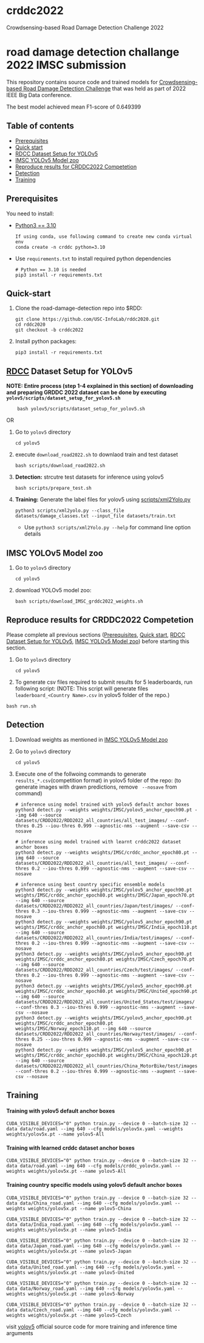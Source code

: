 # crddc2022
Crowdsensing-based Road Damage Detection Challenge 2022


# road damage detection challange 2022 IMSC submission

This repository contains source code and trained models for [Crowdsensing-based Road Damage Detection Challenge](https://crddc2022.sekilab.global/) that was held as part of 2022 IEEE Big Data conference.

The best model achieved mean F1-score of 0.649399

## Table of contents

- [Prerequisites](#prerequisites)
- [Quick start](#quick-start)
- [RDCC Dataset Setup for YOLOv5](#RDCC-Dataset-Setup-for-YOLOv5)
- [IMSC YOLOv5 Model zoo](#IMSC-YOLOv5-Model-zoo)
- [Reproduce results for CRDDC2022 Competetion](#Reproduce-results-for-CRDDC2022-Competetion)
- [Detection](#Detection)
- [Training](#Training)

## Prerequisites

You need to install:
- [Python3 == 3.10](https://www.python.org/downloads/)

    ```Shell
    If using conda, use following command to create new conda virtual env
    conda create -n crddc python=3.10
    ```
    
- Use `requirements.txt` to install required python dependencies

    ```Shell
    # Python == 3.10 is needed
    pip3 install -r requirements.txt
    ```
   

## Quick-start
1. Clone the road-damage-detection repo into $RDD: 

    ```Shell
    git clone https://github.com/USC-InfoLab/rddc2020.git
    cd rddc2020
    git checkout -b crddc2022
    ```

2. Install python packages:

    ```Shell
    pip3 install -r requirements.txt
    ```


## [RDCC](https://github.com/sekilab/RoadDamageDetector#dataset-for-global-road-damage-detection-challenge-2020) Dataset Setup for YOLOv5

**NOTE: Entire process (step 1-4 explained in this section) of downloading and preparing GRDDC 2022 dataset can be done by executing `yolov5/scripts/dataset_setup_for_yolov5.sh`**

```Shell
    bash yolov5/scripts/dataset_setup_for_yolov5.sh
```

OR
    
1. Go to `yolov5` directory
    ```Shell
    cd yolov5
    ```

2. execute `download_road2022.sh` to downlaod train and test dataset
    ```Shell
    bash scripts/download_road2022.sh
    ```

3. **Detection:** strcutre test datasets for inference using yolov5
    ```Shell
    bash scripts/prepare_test.sh
    ```

4. **Training:** Generate the label files for yolov5 using [scripts/xml2Yolo.py](https://github.com/USC-InfoLab/rddc2020/tree/master/yolov5/scripts/xml2Yolo.py)
    ```Shell
    python3 scripts/xml2yolo.py --class_file datasets/damage_classes.txt --input_file datasets/train.txt
    ```
    - Use `python3 scripts/xml2Yolo.py --help` for command line option details


## IMSC YOLOv5 Model zoo

1. Go to `yolov5` directory
    ```Shell
    cd yolov5
    ```

2. download YOLOv5 model zoo:
    ```Shell
    bash scripts/download_IMSC_grddc2022_weights.sh
    ```
   
## Reproduce results for CRDDC2022 Competetion

Please complete all previous sections ([Prerequisites](#prerequisites), [Quick start](#quick-start), [RDCC Dataset Setup for YOLOv5](#RDCC-Dataset-Setup), [IMSC YOLOv5 Model zoo](#IMSC-YOLOv5-Model-zoo)) before starting this section.

1. Go to `yolov5` directory
    ```Shell
    cd yolov5
    ```

2. To generate csv files required to submit results for 5 leaderboards, run following script:
   (NOTE: This script will generate files `leaderboard_<Country Name>.csv` in yolov5 folder of the repo.)
  
``` 
bash run.sh
```
   
## Detection
1. Download weights as mentioned in [IMSC YOLOv5 Model zoo](#IMSC-YOLOv5-Model-zoo)

2. Go to `yolov5` directory
    ```Shell
    cd yolov5
    ```
3. Execute one of the follwoing commands to generate `results_*.csv`(competition format) in yolov5 folder of the repo: (to generate images with drawn predictions, remove ` --nosave` from command)
    ```Shell
    # inference using model trained with yolov5 default anchor boxes
    python3 detect.py --weights weights/IMSC/yolov5_anchor_epoch90.pt --img 640 --source datasets/CRDD2022/RDD2022_all_countries/all_test_images/ --conf-thres 0.25 --iou-thres 0.999 --agnostic-nms --augment --save-csv --nosave
    
    # inference using model trained with learnt crddc2022 dataset anchor boxes
    python3 detect.py --weights weights/IMSC/crddc_anchor_epoch80.pt --img 640 --source datasets/CRDD2022/RDD2022_all_countries/all_test_images/ --conf-thres 0.2 --iou-thres 0.999 --agnostic-nms --augment --save-csv --nosave
    
    # inference using best country specific ensemble models 
    python3 detect.py --weights weights/IMSC/yolov5_anchor_epoch90.pt weights/IMSC/crddc_anchor_epoch80.pt weights/IMSC/Japan_epoch70.pt --img 640 --source datasets/CRDD2022/RDD2022_all_countries/Japan/test/images/ --conf-thres 0.3 --iou-thres 0.999 --agnostic-nms --augment --save-csv --nosave
    python3 detect.py --weights weights/IMSC/yolov5_anchor_epoch90.pt weights/IMSC/crddc_anchor_epoch80.pt weights/IMSC/India_epoch110.pt --img 640 --source datasets/CRDD2022/RDD2022_all_countries/India/test/images/ --conf-thres 0.2 --iou-thres 0.999 --agnostic-nms --augment --save-csv --nosave
    python3 detect.py --weights weights/IMSC/yolov5_anchor_epoch90.pt weights/IMSC/crddc_anchor_epoch80.pt weights/IMSC/Czech_epoch70.pt --img 640 --source datasets/CRDD2022/RDD2022_all_countries/Czech/test/images/ --conf-thres 0.2 --iou-thres 0.999 --agnostic-nms --augment --save-csv --nosave
    python3 detect.py --weights weights/IMSC/yolov5_anchor_epoch90.pt weights/IMSC/crddc_anchor_epoch80.pt weights/IMSC/United_epoch90.pt --img 640 --source datasets/CRDD2022/RDD2022_all_countries/United_States/test/images/ --conf-thres 0.3 --iou-thres 0.999 --agnostic-nms --augment --save-csv --nosave
    python3 detect.py --weights weights/IMSC/yolov5_anchor_epoch90.pt weights/IMSC/crddc_anchor_epoch80.pt weights/IMSC/Norway_epoch110.pt --img 640 --source datasets/CRDD2022/RDD2022_all_countries/Norway/test/images/ --conf-thres 0.25 --iou-thres 0.999 --agnostic-nms --augment --save-csv --nosave
    python3 detect.py --weights weights/IMSC/yolov5_anchor_epoch90.pt weights/IMSC/crddc_anchor_epoch80.pt weights/IMSC/China_epoch120.pt --img 640 --source datasets/CRDD2022/RDD2022_all_countries/China_MotorBike/test/images/ --conf-thres 0.2 --iou-thres 0.999 --agnostic-nms --augment --save-csv --nosave 
    ```

## Training

#### Training with yolov5 default anchor boxes
```
CUDA_VISIBLE_DEVICES="0" python train.py --device 0 --batch-size 32 --data data/road.yaml --img 640 --cfg models/yolov5x.yaml --weights weights/yolov5x.pt --name yolov5-All

```

#### Training with learned crddc dataset anchor boxes
```
CUDA_VISIBLE_DEVICES="0" python train.py --device 0 --batch-size 32 --data data/road.yaml --img 640 --cfg models/crddc_yolov5x.yaml --weights weights/yolov5x.pt --name yolov5-All

```

#### Training country specific models using yolov5 default anchor boxes
```
CUDA_VISIBLE_DEVICES="0" python train.py --device 0 --batch-size 32 --data data/China_road.yaml --img 640 --cfg models/yolov5x.yaml --weights weights/yolov5x.pt --name yolov5-China

CUDA_VISIBLE_DEVICES="0" python train.py --device 0 --batch-size 32 --data data/India_road.yaml --img 640 --cfg models/yolov5x.yaml --weights weights/yolov5x.pt --name yolov5-India

CUDA_VISIBLE_DEVICES="0" python train.py --device 0 --batch-size 32 --data data/Japan_road.yaml --img 640 --cfg models/yolov5x.yaml --weights weights/yolov5x.pt --name yolov5-Japan

CUDA_VISIBLE_DEVICES="0" python train.py --device 0 --batch-size 32 --data data/United_road.yaml --img 640 --cfg models/yolov5x.yaml --weights weights/yolov5x.pt --name yolov5-United

CUDA_VISIBLE_DEVICES="0" python train.py --device 0 --batch-size 32 --data data/Norway_road.yaml --img 640 --cfg models/yolov5x.yaml --weights weights/yolov5x.pt --name yolov5-Norway

CUDA_VISIBLE_DEVICES="0" python train.py --device 0 --batch-size 32 --data data/Czech_road.yaml --img 640 --cfg models/yolov5x.yaml --weights weights/yolov5x.pt --name yolov5-Czech

```

visit [yolov5](https://github.com/ultralytics/yolov5) official source code for more training and inference time arguments







